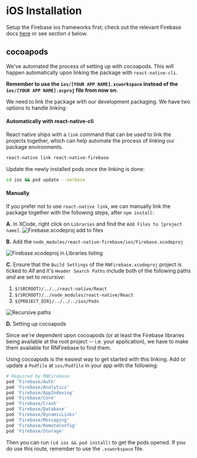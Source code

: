 # iOS Installation

Setup the Firebase ios frameworks first; check out the relevant Firebase docs [here](https://firebase.google.com/docs/ios/setup#frameworks) or see section `d` below.

## cocoapods

We've automated the process of setting up with cocoapods. This will happen automatically upon linking the package with `react-native-cli`.

**Remember to use the `ios/[YOUR APP NAME].xcworkspace` instead of the `ios/[YOUR APP NAME].xcproj` file from now on**.

We need to link the package with our development packaging. We have two options to handle linking:

#### Automatically with react-native-cli

React native ships with a `link` command that can be used to link the projects together, which can help automate the process of linking our package environments.

```bash
react-native link react-native-firebase
```

Update the newly installed pods once the linking is done:

```bash
cd ios && pod update --verbose
```

#### Manually

If you prefer not to use `react-native link`, we can manually link the package together with the following steps, after `npm install`:

**A.** In XCode, right click on `Libraries` and find the `Add Files to [project name]`.
![Firebase.xcodeproj add to files](https://cloud.githubusercontent.com/assets/5347038/24249673/0fccdbec-0fcc-11e7-83eb-c058f8898525.png)

**B.** Add the `node_modules/react-native-firebase/ios/Firebase.xcodeproj`

![Firebase.xcodeproj in Libraries listing](https://cloud.githubusercontent.com/assets/21329063/24249440/9494e19c-0fd3-11e7-95c0-c2baa85092e8.png)

**C.** Ensure that the `Build Settings` of the `RNFirebase.xcodeproj` project is ticked to _All_ and it's `Header Search Paths` include both of the following paths _and_ are set to _recursive_:

  1. `$(SRCROOT)/../../react-native/React`
  2. `$(SRCROOT)/../node_modules/react-native/React`
  3. `${PROJECT_DIR}/../../../ios/Pods`

![Recursive paths](https://cloud.githubusercontent.com/assets/21329063/24250094/f9c4811a-0fd5-11e7-9aac-760f1ee2fd8a.png)

**D.** Setting up cocoapods

Since we're dependent upon cocoapods (or at least the Firebase libraries being available at the root project -- i.e. your application), we have to make them available for RNFirebase to find them.

Using cocoapods is the easiest way to get started with this linking. Add or update a `Podfile` at `ios/Podfile` in your app with the following:

```ruby
# Required by RNFirebase
pod 'Firebase/Auth'
pod 'Firebase/Analytics'
pod 'Firebase/AppIndexing'
pod 'Firebase/Core'
pod 'Firebase/Crash'
pod 'Firebase/Database'
pod 'Firebase/DynamicLinks'
pod 'Firebase/Messaging'
pod 'Firebase/RemoteConfig'
pod 'Firebase/Storage'
```

Then you can run `(cd ios && pod install)` to get the pods opened. If you do use this route, remember to use the `.xcworkspace` file.
